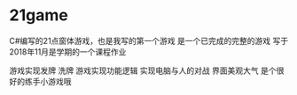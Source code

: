 # 21game
C#编写的21点窗体游戏，也是我写的第一个游戏 是一个已完成的完整的游戏   写于2018年11月是学期的一个课程作业

游戏实现发牌 洗牌 游戏实现功能逻辑  实现电脑与人的对战 界面美观大气 是个很好的练手小游戏哦
